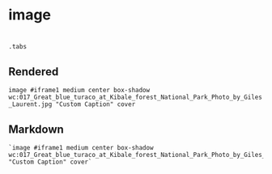 # image

#
`.tabs`

## Rendered

`image #iframe1 medium center box-shadow wc:017_Great_blue_turaco_at_Kibale_forest_National_Park_Photo_by_Giles_Laurent.jpg "Custom Caption" cover`

## Markdown

```markup
`image #iframe1 medium center box-shadow wc:017_Great_blue_turaco_at_Kibale_forest_National_Park_Photo_by_Giles_Laurent.jpg "Custom Caption" cover`
```